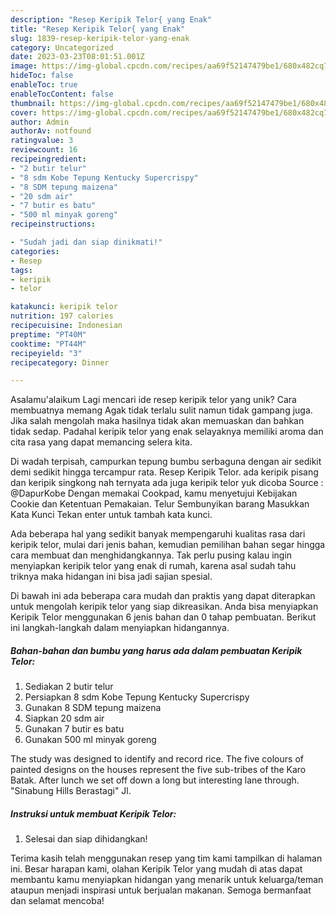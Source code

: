 ```yaml
---
description: "Resep Keripik Telor{ yang Enak"
title: "Resep Keripik Telor{ yang Enak"
slug: 1839-resep-keripik-telor-yang-enak
category: Uncategorized
date: 2023-03-23T08:01:51.001Z
image: https://img-global.cpcdn.com/recipes/aa69f52147479be1/680x482cq70/keripik-telor-foto-resep-utama.jpg
hideToc: false
enableToc: true
enableTocContent: false
thumbnail: https://img-global.cpcdn.com/recipes/aa69f52147479be1/680x482cq70/keripik-telor-foto-resep-utama.jpg
cover: https://img-global.cpcdn.com/recipes/aa69f52147479be1/680x482cq70/keripik-telor-foto-resep-utama.jpg
author: Admin
authorAv: notfound
ratingvalue: 3
reviewcount: 16
recipeingredient:
- "2 butir telur"
- "8 sdm Kobe Tepung Kentucky Supercrispy"
- "8 SDM tepung maizena"
- "20 sdm air"
- "7 butir es batu"
- "500 ml minyak goreng"
recipeinstructions:

- "Sudah jadi dan siap dinikmati!"
categories:
- Resep
tags:
- keripik
- telor

katakunci: keripik telor 
nutrition: 197 calories
recipecuisine: Indonesian
preptime: "PT40M"
cooktime: "PT44M"
recipeyield: "3"
recipecategory: Dinner

---
```



Asalamu'alaikum Lagi mencari ide resep keripik telor yang unik? Cara membuatnya memang Agak tidak terlalu sulit namun tidak gampang juga. Jika salah mengolah maka hasilnya tidak akan memuaskan dan bahkan tidak sedap. Padahal keripik telor yang enak selayaknya memiliki aroma dan cita rasa yang dapat memancing selera kita.


Di wadah terpisah, campurkan tepung bumbu serbaguna dengan air sedikit demi sedikit hingga tercampur rata. Resep Keripik Telor. ada keripik pisang dan keripik singkong nah ternyata ada juga keripik telor yuk dicoba Source : @DapurKobe Dengan memakai Cookpad, kamu menyetujui Kebijakan Cookie dan Ketentuan Pemakaian. Telur Sembunyikan barang Masukkan Kata Kunci Tekan enter untuk tambah kata kunci.

Ada beberapa hal yang sedikit banyak mempengaruhi kualitas rasa dari keripik telor, mulai dari jenis bahan, kemudian pemilihan bahan segar hingga cara membuat dan menghidangkannya. Tak perlu pusing kalau ingin menyiapkan keripik telor yang enak di rumah, karena asal sudah tahu triknya maka hidangan ini bisa jadi sajian spesial.


Di bawah ini ada beberapa cara mudah dan praktis yang dapat diterapkan untuk mengolah keripik telor yang siap dikreasikan. Anda bisa menyiapkan Keripik Telor menggunakan 6 jenis bahan dan 0 tahap pembuatan. Berikut ini langkah-langkah dalam menyiapkan hidangannya.

<!--inarticleads1-->

##### Bahan-bahan dan bumbu yang harus ada dalam pembuatan Keripik Telor:

1. Sediakan 2 butir telur
1. Persiapkan 8 sdm Kobe Tepung Kentucky Supercrispy
1. Gunakan 8 SDM tepung maizena
1. Siapkan 20 sdm air
1. Gunakan 7 butir es batu
1. Gunakan 500 ml minyak goreng


The study was designed to identify and record rice. The five colours of painted designs on the houses represent the five sub-tribes of the Karo Batak. After lunch we set off down a long but interesting lane through. &#34;Sinabung Hills Berastagi&#34; Jl. 

<!--inarticleads2-->

##### Instruksi untuk membuat Keripik Telor:


1. Selesai dan siap dihidangkan!



Terima kasih telah menggunakan resep yang tim kami tampilkan di halaman ini. Besar harapan kami, olahan Keripik Telor yang mudah di atas dapat membantu kamu menyiapkan hidangan yang menarik untuk keluarga/teman ataupun menjadi inspirasi untuk berjualan makanan. Semoga bermanfaat dan selamat mencoba!
